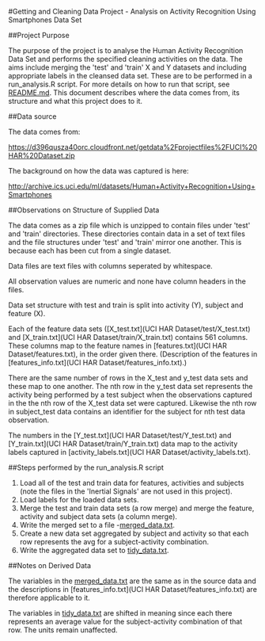 #Getting and Cleaning Data Project - Analysis on Activity Recognition Using Smartphones Data Set

##Project Purpose

The purpose of the project is to analyse the Human Activity Recognition Data Set and performs the specified cleaning activities on the data. The aims include merging the 'test' and 'train' X and Y datasets and including appropriate labels in the cleansed data set. These are to be performed in a run_analysis.R script. For more details on how to run that script, see [README.md](README.md). This document describes where the data comes from, its structure and what this project does to it.

##Data source

The data comes from:

https://d396qusza40orc.cloudfront.net/getdata%2Fprojectfiles%2FUCI%20HAR%20Dataset.zip

The background on how the data was captured is here:

http://archive.ics.uci.edu/ml/datasets/Human+Activity+Recognition+Using+Smartphones

##Observations on Structure of Supplied Data

The data comes as a zip file which is unzipped to contain files under 'test' and 'train' directories. These directories contain data in a set of text files and the file structures under 'test' and 'train' mirror one another. This is because each has been cut from a single dataset.

Data files are text files with columns seperated by whitespace. 

All observation values are numeric and none have column headers in the files.

Data set structure with test and train is split into activity (Y), subject and feature (X). 

Each of the feature data sets ([X_test.txt](UCI HAR Dataset/test/X_test.txt) and [X_train.txt](UCI HAR Dataset/train/X_train.txt) contains 561 columns. These columns map to the feature names in [features.txt](UCI HAR Dataset/features.txt), in the order given there. (Description of the features in [features_info.txt](UCI HAR Dataset/features_info.txt).)

There are the same number of rows in the X_test and y_test data sets and these map to one another. The nth row in the y_test data set represents the activity being performed by a test subject when the observations captured in the the nth row of the X_test data set were captured. Likewise the nth row in subject_test data contains an identifier for the subject for nth test data observation.

The numbers in the [Y_test.txt](UCI HAR Dataset/test/Y_test.txt) and [Y_train.txt](UCI HAR Dataset/train/Y_train.txt) data map to the activity labels captured in [activity_labels.txt](UCI HAR Dataset/activity_labels.txt).

##Steps performed by the run_analysis.R script

1. Load all of the test and train data for features, activities and subjects (note the files in the 'Inertial Signals' are not used in this project).
2. Load labels for the loaded data sets.
3. Merge the test and train data sets (a row merge) and merge the feature, activity and subject data sets (a column merge).
4. Write the merged set to a file -[merged_data.txt](merged_data.txt).
5. Create a new data set aggregated by subject and activity so that each row represents the avg for a subject-activity combination.
6. Write the aggregated data set to [tidy_data.txt](tidy_data.txt).

##Notes on Derived Data

The variables in the [merged_data.txt](merged_data.txt) are the same as in the source data and the descriptions in [features_info.txt](UCI HAR Dataset/features_info.txt) are therefore applicable to it.

The variables in [tidy_data.txt](tidy_data.txt) are shifted in meaning since each there represents an average value for the subject-activity combination of that row. The units remain unaffected.